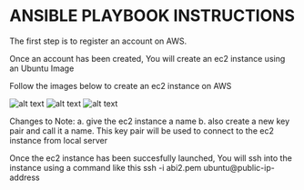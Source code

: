 # ANSIBLE PLAYBOOK INSTRUCTIONS
The first step is to register an account on AWS. 

Once an account has been created, You will create an ec2 instance using an Ubuntu Image


Follow the images below to create an ec2 instance on AWS

![alt text](<Screenshot 2024-02-27 at 9.35.47 AM.png>)
![alt text](<Screenshot 2024-02-27 at 9.35.47 AM-1.png>)
![alt text](<Screenshot 2024-02-27 at 9.35.58 AM.png>)


Changes to Note: 
a. give the ec2 instance a name
b. also create a new key pair and call it a name. This key pair will be used to connect to the ec2 instance from local server

Once the ec2 instance has been succesfully launched, You will ssh into the instance using a command like this
ssh -i abi2.pem ubuntu@public-ip-address